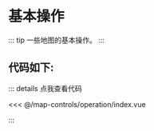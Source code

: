 <script setup>
import Map from './index.vue'
</script>
# 基本操作

::: tip
一些地图的基本操作。
:::

<Map />

## 代码如下:

::: details 点我查看代码

<<< @/map-controls/operation/index.vue

:::
